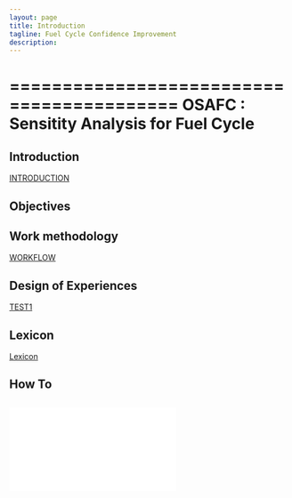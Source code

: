 ```yaml
---
layout: page
title: Introduction
tagline: Fuel Cycle Confidence Improvement 
description:
---
```


==========================================
OSAFC  : Sensitity Analysis for Fuel Cycle
==========================================

Introduction
------------
[INTRODUCTION](pages/Introduction.md)

Objectives
----------

Work methodology
----------------
[WORKFLOW](pages/WORKFLOW.md)

Design of Experiences
---------------------
[TEST1](pages/TEST1.md)

Lexicon
-------
[Lexicon](pages/LEXICON.md)

How To
-------
![How To use git](pages/DOC/HowToGIT.pdf)
---
